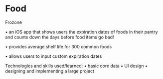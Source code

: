 # Food
 Frozone 
 
 • an iOS app that shows users the expiration dates of foods in 
 their pantry and counts down the days before food items go bad!
 
 • provides average shelf life for 300 common foods 
 
 • allows users to input custom expiration dates

Technologies and skills used/learned:
 • basic core data
 • UI design
 • designing and implementing a large project


